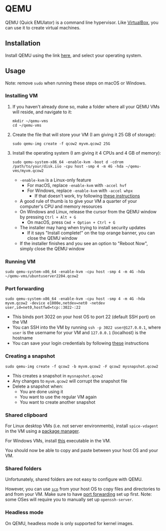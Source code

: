 # QEMU

QEMU (Quick EMUlator) is a command line hypervisor. Like [VirtualBox](../virtualbox), you can use it to create virtual machines.

## Installation

Install QEMU using the link [here](https://www.qemu.org/download/), and select your operating system.

## Usage

Note: remove `sudo` when running these steps on macOS or Windows.

### Installing VM

1. If you haven't already done so, make a folder where all your QEMU VMs will reside, and navigate to it:

    ```
    mkdir ~/qemu-vms
    cd ~/qemu-vms
    ```

1. Create the file that will store your VM (I am giving it 25 GB of storage):

    ```
    sudo qemu-img create -f qcow2 myvm.qcow2 25G
    ```

1. Install the operating system (I am giving it 4 CPUs and 4 GB of memory):

    ```
    sudo qemu-system-x86_64 -enable-kvm -boot d -cdrom /path/to/your/disk.iso -cpu host -smp 4 -m 4G -hda ~/qemu-vms/myvm.qcow2
    ```

    - `-enable-kvm` is a Linux-only feature
        - For macOS, replace `-enable-kvm` with `-accel hvf`
        - For Windows, replace `-enable-kvm` with `-accel whpx`
            - If that doesn't work, try following [these instructions](https://www.qemu.org/2017/11/22/haxm-usage-windows/)
    - A good rule of thumb is to give your VM a quarter of your computer's CPU and memory resources
    - On Windows and Linux, release the cursor from the QEMU window by pressing `Ctrl + Alt + G`
        - On macOS, press `Cmd + Option + Ctrl + G`
    - The installer may hang when trying to install security updates
        - If it says "Install complete!" on the top orange banner, you can close the QEMU window
    - If the installer finishes and you see an option to "Reboot Now", simply close the QEMU window

### Running VM

```
sudo qemu-system-x86_64 -enable-kvm -cpu host -smp 4 -m 4G -hda ~/qemu-vms/ubuntuserver2204.qcow2
```

### Port forwarding

```
sudo qemu-system-x86_64 -enable-kvm -cpu host -smp 4 -m 4G -hda myvm.qcow2 -device e1000e,netdev=net0 -netdev user,id=net0,hostfwd=tcp::3022-:22
```

- This binds port 3022 on your host OS to port 22 (default SSH port) on the VM
- You can SSH into the VM by running `ssh -p 3022 user@127.0.0.1`, where `user` is the username for your VM and `127.0.0.1` (localhost) is the hostname
- You can save your login credentials by following [these](../ssh#saving-your-login-to-the-server) instructions

### Creating a snapshot

```
sudo qemu-img create -f qcow2 -b myvm.qcow2 -F qcow2 mysnapshot.qcow2
```

- This creates a snapshot in `mysnapshot.qcow2`
- Any changes to `myvm.qcow2` will corrupt the snapshot file
- Delete a snapshot when:
    - You are done using it
    - You want to use the regular VM again
    - You want to create another snapshot

### Shared clipboard

For Linux desktop VMs (i.e. not server environments), install `spice-vdagent` in the VM using a [package manager](../terminal-commands#second-honorable-mention-package-managers).

For Windows VMs, install [this](https://www.spice-space.org/download/windows/spice-guest-tools/spice-guest-tools-latest.exe) executable in the VM.

You should now be able to copy and paste between your host OS and your VM.

### Shared folders

Unfortunately, shared folders are not easy to configure with QEMU.

However, you can use [`scp`](../ssh#scp) from your host OS to copy files and directories to and from your VM. Make sure to have [port forwarding](#port-forwarding) set up first. Note: some OSes will require you to manually set up `openssh-server`.

### Headless mode

On QEMU, headless mode is only supported for kernel images.
